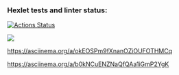 ### Hexlet tests and linter status:
[![Actions Status](https://github.com/Yanikss/frontend-project-44/workflows/hexlet-check/badge.svg)](https://github.com/Yanikss/frontend-project-44/actions)

<a href="https://codeclimate.com/github/Yanikss/frontend-project-44/maintainability"><img src="https://api.codeclimate.com/v1/badges/7b4261e975533025d57c/maintainability" /></a>


https://asciinema.org/a/okEOSPm9fXnanOZiOUFOTHMCq

https://asciinema.org/a/b0kNCuENZNaQfQAa1iGmP2YgK
